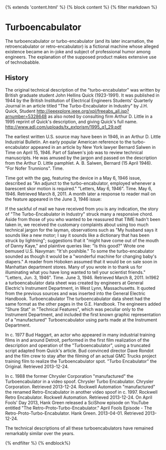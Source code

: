 {% extends 'content.html' %}
{% block content %}
{% filter markdown %}

# Turboencabulator

The turboencabulator or turbo-encabulator (and its later incarnation, the
retroencabulator or retro-encabulator) is a fictional machine whose alleged
existence became an in-joke and subject of professional humor among engineers.
The explanation of the supposed product makes extensive use of technobabble.

## History

The original technical description of the "turbo-encabulator" was written by
British graduate student John Hellins Quick (1923-1991). It was published in
1944 by the British Institution of Electrical Engineers Students' Quarterly
Journal in an article titled "The Turbo-Encabulator in Industry" by J.H. Quick,
Student <span class="fn">
http://ieeexplore.ieee.org/xpl/freeabs_all.jsp?arnumber=5328648 </span> as also
noted by consulting firm Arthur D. Little in a 1995 reprint of Quick's
description, and giving Quick's full name. <span class="fn">
http://www.adl.com/uploads/tx_extprism/1995_q1_29.pdf </span>

The earliest written U.S. source may have been in 1946, in an Arthur D. Little
Industrial Bulletin. An early popular American reference to the
turbo-encabulator appeared in an article by New York lawyer Bernard Salwen in
Time on April 15, 1946. Part of Salwen's job was to review technical
manuscripts. He was amused by the jargon and passed on the description from the
Arthur D. Little pamphlet. <span class="fn">A. B. Salwen, Bernard (15
April 1946). "For Nofer Trunnions". Time.</span>

Time got with the gag, featuring the device in a May 6, 1946 issue, described as
"An adjunct to the turbo-encabulator, employed whenever a barescent skor motion
is required." <span class="fn">"Letters, May 6, 1946". Time. May 6, 1946.
Retrieved March 8, 2011.</span> A month later a response to reader mail on the
feature appeared in the June 3, 1946 issue:

If the sackful of mail we have received from you is any indication, the story of
"The Turbo-Encabulator in Industry" struck many a responsive chord. Aside from
those of you who wanted to be reassured that TIME hadn't been taken in, we
received the customary complaints about using too much technical jargon for the
layman, observations such as "My husband says it sounds like a new motor; I say
it sounds like a dictionary that has been struck by lightning"; suggestions that
it "might have come out of the mouth of Danny Kaye," and plaintive queries like:
"Is this good?" Wrote one bemused U.S. Navyman: "It'sh poshible." To some the
turbo-encabulator sounded as though it would be a "wonderful machine for
changing baby's diapers." A reader from Hoboken assumed that it would be on sale
soon in Manhattan department stores. Many of you wrote in to thank us for
illuminating what you have long wanted to tell your scientist friends." <span
class="fn">"Letters, Jun. 3, 1946". Time. June 3, 1946. Retrieved March
8, 2011.</span> In1962 a turboencabulator data sheet was created by engineers at
General Electric's Instrument Department, in West Lynn, Massachusetts. It quoted
from the previous sources and was inserted into the General Electric Handbook.
<span class="fn">Turboencabulator</span> The turboencabulator data sheet
had the same format as the other pages in the G.E. Handbook. The engineers added
"Shure Stat" in "Technical Features", which was peculiar only to the Instrument
Department, and included the first known graphic representation of a
"manufactured" Turboencabulator using parts made at the Instrument Department.

In c. 1977 Bud Haggart, an actor who appeared in many industrial training films
in and around Detroit, performed in the first film realization of the
description and operation of the "Turboencabulator", using a truncated script
adapted from Quick's article. Bud convinced director Dave Rondot and the film
crew to stay after the filming of an actual GMC Trucks project training film to
realize the Turboencabulator spot. <span class="fn">"Turbo Encabulator"
the Original. Retrieved 2013-12-24.</span>

In c. 1988 the former Chrysler Corporation "manufactured" the Turboencabulator
in a video spoof. <span class="fn">Chrysler Turbo Encabulator. Chrysler
Corporation. Retrieved 2013-12-24.</span> Rockwell Automation "manufactured" the
renamed Retro-Encabulator in another video spoof in c. 1997. <span
class="fn"> Rockwell Retro Encabulator. Rockwell Automation. Retrieved
2013-12-24.</span> On April Fools' Day 2013, Hank Green released a SciShow
episode on YouTube entitled "The Retro-Proto-Turbo-Encabulator." <span
class="fn">April Fools Episode - The Retro-Proto-Turbo-Encabulator. Hank
Green. 2013-04-01. Retrieved 2013-12-24.</span>

The technical descriptions of all these turboencabulators have remained
remarkably similar over the years.


{% endfilter %}
{% endblock%}
